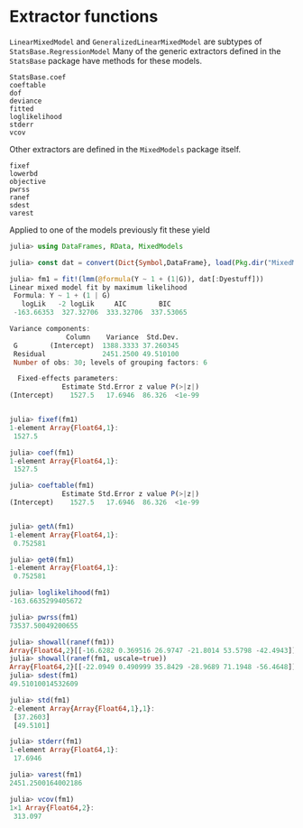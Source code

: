 # Extractor functions

`LinearMixedModel` and `GeneralizedLinearMixedModel` are subtypes of `StatsBase.RegressionModel`
Many of the generic extractors defined in the `StatsBase` package have methods for these models.
```@docs
StatsBase.coef
coeftable
dof
deviance
fitted
loglikelihood
stderr
vcov
```

Other extractors are defined in the `MixedModels` package itself.
```@docs
fixef
lowerbd
objective
pwrss
ranef
sdest
varest
```

Applied to one of the models previously fit these yield
````julia
julia> using DataFrames, RData, MixedModels

julia> const dat = convert(Dict{Symbol,DataFrame}, load(Pkg.dir("MixedModels", "test", "dat.rda")));

julia> fm1 = fit!(lmm(@formula(Y ~ 1 + (1|G)), dat[:Dyestuff]))
Linear mixed model fit by maximum likelihood
 Formula: Y ~ 1 + (1 | G)
   logLik   -2 logLik     AIC        BIC    
 -163.66353  327.32706  333.32706  337.53065

Variance components:
              Column    Variance  Std.Dev. 
 G        (Intercept)  1388.3333 37.260345
 Residual              2451.2500 49.510100
 Number of obs: 30; levels of grouping factors: 6

  Fixed-effects parameters:
             Estimate Std.Error z value P(>|z|)
(Intercept)    1527.5   17.6946  86.326  <1e-99


julia> fixef(fm1)
1-element Array{Float64,1}:
 1527.5

julia> coef(fm1)
1-element Array{Float64,1}:
 1527.5

julia> coeftable(fm1)
             Estimate Std.Error z value P(>|z|)
(Intercept)    1527.5   17.6946  86.326  <1e-99


julia> getΛ(fm1)
1-element Array{Float64,1}:
 0.752581

julia> getθ(fm1)
1-element Array{Float64,1}:
 0.752581

julia> loglikelihood(fm1)
-163.6635299405672

julia> pwrss(fm1)
73537.50049200655

julia> showall(ranef(fm1))
Array{Float64,2}[[-16.6282 0.369516 26.9747 -21.8014 53.5798 -42.4943]]
julia> showall(ranef(fm1, uscale=true))
Array{Float64,2}[[-22.0949 0.490999 35.8429 -28.9689 71.1948 -56.4648]]
julia> sdest(fm1)
49.51010014532609

julia> std(fm1)
2-element Array{Array{Float64,1},1}:
 [37.2603]
 [49.5101]

julia> stderr(fm1)
1-element Array{Float64,1}:
 17.6946

julia> varest(fm1)
2451.2500164002186

julia> vcov(fm1)
1×1 Array{Float64,2}:
 313.097

````


